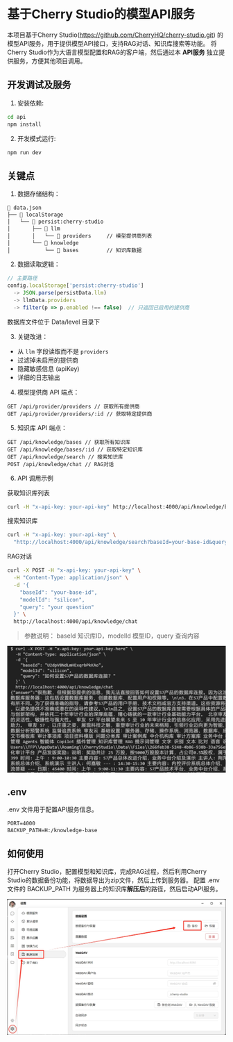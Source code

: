 # 基于Cherry Studio的模型API服务

本项目基于Cherry Studio(https://github.com/CherryHQ/cherry-studio.git) 的模型API服务，用于提供模型API接口，支持RAG对话、知识库搜索等功能。
将Cherry Studio作为大语言模型配置和RAG的客户端，然后通过本 **API服务** 独立提供服务，方便其他项目调用。

## 开发调试及服务

1. 安装依赖:

```bash
cd api
npm install
```

2. 开发模式运行:

```bash
npm run dev
```

## 关键点

1. 数据存储结构：

```
📁 data.json
├── 📁 localStorage
│   └── 📁 persist:cherry-studio
│       ├── 📁 llm
│       │   └── 📁 providers     // 模型提供商列表
│       └── 📁 knowledge
│           └── 📁 bases         // 知识库数据
```

2. 数据读取逻辑：

```typescript
// 主要路径
config.localStorage['persist:cherry-studio']
  -> JSON.parse(persistData.llm)
  -> llmData.providers
  -> filter(p => p.enabled !== false)  // 只返回已启用的提供商
```

数据库文件位于 Data/level 目录下

3. 关键改进：

- 从 `llm` 字段读取而不是 `providers`
- 过滤掉未启用的提供商
- 隐藏敏感信息 (apiKey)
- 详细的日志输出

4. 模型提供商 API 端点：

```
GET /api/provider/providers // 获取所有提供商
GET /api/provider/providers/:id // 获取特定提供商
```

5. 知识库 API 端点：

```
GET /api/knowledge/bases // 获取所有知识库
GET /api/knowledge/bases/:id // 获取特定知识库
GET /api/knowledge/search // 搜索知识库
POST /api/knowledge/chat // RAG对话
```

6. API 调用示例

获取知识库列表

```bash
curl -H "x-api-key: your-api-key" http://localhost:4000/api/knowledge/bases
```

搜索知识库

```bash
curl -H "x-api-key: your-api-key" \
  "http://localhost:4000/api/knowledge/search?baseId=your-base-id&query=your-search-query"
```

RAG对话

```bash
curl -X POST -H "x-api-key: your-api-key" \
  -H "Content-Type: application/json" \
  -d '{
    "baseId": "your-base-id",
    "modelId": "silicon",
    "query": "your question"
  }' \
  http://localhost:4000/api/knowledge/chat
```

> 参数说明： baseId 知识库ID，modelId 模型ID，query 查询内容

![API Chat](./screenshot-chat.png)

## .env

.env 文件用于配置API服务信息。

```
PORT=4000
BACKUP_PATH=H:/knowledge-base
```

## 如何使用

打开Cherry Studio，配置模型和知识库，完成RAG过程，然后利用Cherry Studio的数据备份功能，将数据导出为zip文件，然后上传到服务器。
配置 .env 文件的 BACKUP_PATH 为服务器上的知识库**解压后**的路径，然后启动API服务。

![Cherry Studio 数据备份](./screenshot.png)
